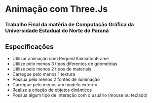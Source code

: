 # Animação com Three.Js

### Trabalho Final da matéria de Computação Gráfica da Universidade Estadual do Norte do Paraná

## Especificações

- Utilizar animação com RequestAnimationFrame
- Utilize pelo menos 3 tipos diferentes de geometrias
- Utilize pelo menos 2 tipos de materiais
- Carregue pelo menos 1 textura
- Possua pelo menos 2 fontes de iluminação
- Carregue pelo menos um modelo externo
- Realize a criação de objetos dinâmicos
- Possua algum tipo de interação com o usuário (mouse ou teclado)
